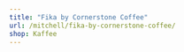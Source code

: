 ```yaml
---
title: "Fika by Cornerstone Coffee"
url: /mitchell/fika-by-cornerstone-coffee/
shop: Kaffee
---
```

